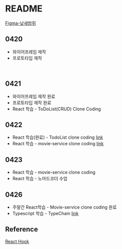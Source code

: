 # README

[Figma-낮새밤쥐](https://www.figma.com/file/7OSnFK4fTyXHkj1PvQl0O5/%EC%9E%90%EC%9C%A8-A406-%EB%82%AE%EC%83%88%EB%B0%A4%EC%A5%90?node-id=0%3A1)

## 0420

- 와이어프레임 제작
- 프로토타입 제작

​     

## 0421

- 와이어프레임 제작 완료
- 프로토타입 제작 완료
- React 학습 - ToDoList(CRUD) Clone Coding



## 0422

- React 학습(완료) - TodoList clone coding [link](https://github.com/Donghee-L/react-todo-list)
- React 학습 - movie-service clone coding [link](https://github.com/Donghee-L/react-movie-service)



## 0423

- React 학습 - movie-service clone coding 
- React 학습 - 노마드코더 수업



## 0426

- 주말간 React학습 - Movie-service clone coding 완료
- Typescript 학습 - TypeChain [link](https://github.com/Donghee-L/typescript-typechain)



## Reference

[React Hook](https://ko.reactjs.org/docs/hooks-reference.html#usestate)

